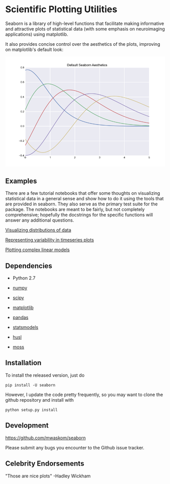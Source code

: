 Scientific Plotting Utilities
=============================

Seaborn is a library of high-level functions that facilitate making informative
and attractive plots of statistical data (with some emphasis on neuroimaging
applications) using matplotlib.

It also provides concise control over the aesthetics of the plots, improving on
matplotlib's default look:

![](examples/example_plot.png "Example Seaborn Plot")


Examples
--------

There are a few tutorial notebooks that offer some thoughts on visualizing
statistical data in a general sense and show how to do it using the tools that
are provided in seaborn. They also serve as the primary test suite for the package.
The notebooks are meant to be fairly, but not completely comprehensive;
hopefully the docstrings for the specific functions will answer any additional
questions.

[Visualizing distributions of data](http://nbviewer.ipython.org/urls/raw.github.com/mwaskom/seaborn/master/examples/plotting_distributions.ipynb)

[Representing variability in timeseries plots](http://nbviewer.ipython.org/urls/raw.github.com/mwaskom/seaborn/master/examples/timeseries_plots.ipynb)

[Plotting complex linear models](http://nbviewer.ipython.org/urls/raw.github.com/mwaskom/seaborn/master/examples/linear_models.ipynb)


Dependencies
------------

- Python 2.7

- [numpy](http://www.numpy.org/)

- [scipy](http://www.scipy.org/)

- [matplotlib](matplotlib.sourceforge.net)

- [pandas](http://pandas.pydata.org/)

- [statsmodels](http://statsmodels.sourceforge.net/)

- [husl](https://github.com/boronine/pyhusl)

- [moss](http://github.com/mwaskom/moss)


Installation
------------

To install the released version, just do

    pip install -U seaborn

However, I update the code pretty frequently, so you may want to clone the
github repository and install with

    python setup.py install


Development
-----------

https://github.com/mwaskom/seaborn

Please submit any bugs you encounter to the Github issue tracker.


Celebrity Endorsements
----------------------

"Those are nice plots" -Hadley Wickham
